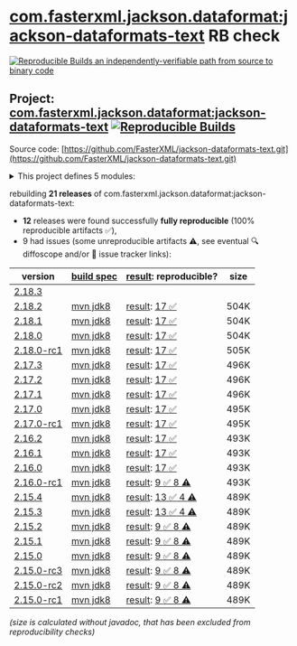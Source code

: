 [com.fasterxml.jackson.dataformat:jackson-dataformats-text](https://central.sonatype.com/artifact/com.fasterxml.jackson.dataformat/jackson-dataformats-text/versions) RB check
=======

[![Reproducible Builds](https://reproducible-builds.org/images/logos/rb.svg) an independently-verifiable path from source to binary code](https://reproducible-builds.org/)

## Project: [com.fasterxml.jackson.dataformat:jackson-dataformats-text](https://central.sonatype.com/artifact/com.fasterxml.jackson.dataformat/jackson-dataformats-text/versions) [![Reproducible Builds](https://img.shields.io/endpoint?url=https://raw.githubusercontent.com/jvm-repo-rebuild/reproducible-central/master/content/com/fasterxml/jackson/dataformat/jackson-dataformats-text/badge.json)](https://github.com/jvm-repo-rebuild/reproducible-central/blob/master/content/com/fasterxml/jackson/dataformat/jackson-dataformats-text/README.md)

Source code: [https://github.com/FasterXML/jackson-dataformats-text.git](https://github.com/FasterXML/jackson-dataformats-text.git)

<details><summary>This project defines 5 modules:</summary>

* [com.fasterxml.jackson.dataformat:jackson-dataformat-csv](https://central.sonatype.com/artifact/com.fasterxml.jackson.dataformat/jackson-dataformat-csv/overview)
* [com.fasterxml.jackson.dataformat:jackson-dataformat-properties](https://central.sonatype.com/artifact/com.fasterxml.jackson.dataformat/jackson-dataformat-properties/overview)
* [com.fasterxml.jackson.dataformat:jackson-dataformat-toml](https://central.sonatype.com/artifact/com.fasterxml.jackson.dataformat/jackson-dataformat-toml/overview)
* [com.fasterxml.jackson.dataformat:jackson-dataformat-yaml](https://central.sonatype.com/artifact/com.fasterxml.jackson.dataformat/jackson-dataformat-yaml/overview)
* [com.fasterxml.jackson.dataformat:jackson-dataformats-text](https://central.sonatype.com/artifact/com.fasterxml.jackson.dataformat/jackson-dataformats-text/overview)
</details>

rebuilding **21 releases** of com.fasterxml.jackson.dataformat:jackson-dataformats-text:
- **12** releases were found successfully **fully reproducible** (100% reproducible artifacts :white_check_mark:),
- 9 had issues (some unreproducible artifacts :warning:, see eventual :mag: diffoscope and/or :memo: issue tracker links):

| version | [build spec](/BUILDSPEC.md) | [result](https://reproducible-builds.org/docs/jvm/): reproducible? | size |
| -- | --------- | ------ | -- |
| [2.18.3](https://central.sonatype.com/artifact/com.fasterxml.jackson.dataformat/jackson-dataformats-text/2.18.3/pom) | | | |
| [2.18.2](https://central.sonatype.com/artifact/com.fasterxml.jackson.dataformat/jackson-dataformats-text/2.18.2/pom) | [mvn jdk8](jackson-dataformats-text-2.18.2.buildspec) | [result](jackson-dataformats-text-2.18.2.buildinfo): [17 :white_check_mark: ](jackson-dataformats-text-2.18.2.buildcompare) | 504K |
| [2.18.1](https://central.sonatype.com/artifact/com.fasterxml.jackson.dataformat/jackson-dataformats-text/2.18.1/pom) | [mvn jdk8](jackson-dataformats-text-2.18.1.buildspec) | [result](jackson-dataformats-text-2.18.1.buildinfo): [17 :white_check_mark: ](jackson-dataformats-text-2.18.1.buildcompare) | 504K |
| [2.18.0](https://central.sonatype.com/artifact/com.fasterxml.jackson.dataformat/jackson-dataformats-text/2.18.0/pom) | [mvn jdk8](jackson-dataformats-text-2.18.0.buildspec) | [result](jackson-dataformats-text-2.18.0.buildinfo): [17 :white_check_mark: ](jackson-dataformats-text-2.18.0.buildcompare) | 504K |
| [2.18.0-rc1](https://central.sonatype.com/artifact/com.fasterxml.jackson.dataformat/jackson-dataformats-text/2.18.0-rc1/pom) | [mvn jdk8](jackson-dataformats-text-2.18.0-rc1.buildspec) | [result](jackson-dataformats-text-2.18.0-rc1.buildinfo): [17 :white_check_mark: ](jackson-dataformats-text-2.18.0-rc1.buildcompare) | 505K |
| [2.17.3](https://central.sonatype.com/artifact/com.fasterxml.jackson.dataformat/jackson-dataformats-text/2.17.3/pom) | [mvn jdk8](jackson-dataformats-text-2.17.3.buildspec) | [result](jackson-dataformats-text-2.17.3.buildinfo): [17 :white_check_mark: ](jackson-dataformats-text-2.17.3.buildcompare) | 496K |
| [2.17.2](https://central.sonatype.com/artifact/com.fasterxml.jackson.dataformat/jackson-dataformats-text/2.17.2/pom) | [mvn jdk8](jackson-dataformats-text-2.17.2.buildspec) | [result](jackson-dataformats-text-2.17.2.buildinfo): [17 :white_check_mark: ](jackson-dataformats-text-2.17.2.buildcompare) | 496K |
| [2.17.1](https://central.sonatype.com/artifact/com.fasterxml.jackson.dataformat/jackson-dataformats-text/2.17.1/pom) | [mvn jdk8](jackson-dataformats-text-2.17.1.buildspec) | [result](jackson-dataformats-text-2.17.1.buildinfo): [17 :white_check_mark: ](jackson-dataformats-text-2.17.1.buildcompare) | 496K |
| [2.17.0](https://central.sonatype.com/artifact/com.fasterxml.jackson.dataformat/jackson-dataformats-text/2.17.0/pom) | [mvn jdk8](jackson-dataformats-text-2.17.0.buildspec) | [result](jackson-dataformats-text-2.17.0.buildinfo): [17 :white_check_mark: ](jackson-dataformats-text-2.17.0.buildcompare) | 495K |
| [2.17.0-rc1](https://central.sonatype.com/artifact/com.fasterxml.jackson.dataformat/jackson-dataformats-text/2.17.0-rc1/pom) | [mvn jdk8](jackson-dataformats-text-2.17.0-rc1.buildspec) | [result](jackson-dataformats-text-2.17.0-rc1.buildinfo): [17 :white_check_mark: ](jackson-dataformats-text-2.17.0-rc1.buildcompare) | 495K |
| [2.16.2](https://central.sonatype.com/artifact/com.fasterxml.jackson.dataformat/jackson-dataformats-text/2.16.2/pom) | [mvn jdk8](jackson-dataformats-text-2.16.2.buildspec) | [result](jackson-dataformats-text-2.16.2.buildinfo): [17 :white_check_mark: ](jackson-dataformats-text-2.16.2.buildcompare) | 493K |
| [2.16.1](https://central.sonatype.com/artifact/com.fasterxml.jackson.dataformat/jackson-dataformats-text/2.16.1/pom) | [mvn jdk8](jackson-dataformats-text-2.16.1.buildspec) | [result](jackson-dataformats-text-2.16.1.buildinfo): [17 :white_check_mark: ](jackson-dataformats-text-2.16.1.buildcompare) | 493K |
| [2.16.0](https://central.sonatype.com/artifact/com.fasterxml.jackson.dataformat/jackson-dataformats-text/2.16.0/pom) | [mvn jdk8](jackson-dataformats-text-2.16.0.buildspec) | [result](jackson-dataformats-text-2.16.0.buildinfo): [17 :white_check_mark: ](jackson-dataformats-text-2.16.0.buildcompare) | 493K |
| [2.16.0-rc1](https://central.sonatype.com/artifact/com.fasterxml.jackson.dataformat/jackson-dataformats-text/2.16.0-rc1/pom) | [mvn jdk8](jackson-dataformats-text-2.16.0-rc1.buildspec) | [result](jackson-dataformats-text-2.16.0-rc1.buildinfo): [9 :white_check_mark:  8 :warning:](jackson-dataformats-text-2.16.0-rc1.buildcompare) | 493K |
| [2.15.4](https://central.sonatype.com/artifact/com.fasterxml.jackson.dataformat/jackson-dataformats-text/2.15.4/pom) | [mvn jdk8](jackson-dataformats-text-2.15.4.buildspec) | [result](jackson-dataformats-text-2.15.4.buildinfo): [13 :white_check_mark:  4 :warning:](jackson-dataformats-text-2.15.4.buildcompare) | 489K |
| [2.15.3](https://central.sonatype.com/artifact/com.fasterxml.jackson.dataformat/jackson-dataformats-text/2.15.3/pom) | [mvn jdk8](jackson-dataformats-text-2.15.3.buildspec) | [result](jackson-dataformats-text-2.15.3.buildinfo): [13 :white_check_mark:  4 :warning:](jackson-dataformats-text-2.15.3.buildcompare) | 489K |
| [2.15.2](https://central.sonatype.com/artifact/com.fasterxml.jackson.dataformat/jackson-dataformats-text/2.15.2/pom) | [mvn jdk8](jackson-dataformats-text-2.15.2.buildspec) | [result](jackson-dataformats-text-2.15.2.buildinfo): [9 :white_check_mark:  8 :warning:](jackson-dataformats-text-2.15.2.buildcompare) | 489K |
| [2.15.1](https://central.sonatype.com/artifact/com.fasterxml.jackson.dataformat/jackson-dataformats-text/2.15.1/pom) | [mvn jdk8](jackson-dataformats-text-2.15.1.buildspec) | [result](jackson-dataformats-text-2.15.1.buildinfo): [9 :white_check_mark:  8 :warning:](jackson-dataformats-text-2.15.1.buildcompare) | 489K |
| [2.15.0](https://central.sonatype.com/artifact/com.fasterxml.jackson.dataformat/jackson-dataformats-text/2.15.0/pom) | [mvn jdk8](jackson-dataformats-text-2.15.0.buildspec) | [result](jackson-dataformats-text-2.15.0.buildinfo): [9 :white_check_mark:  8 :warning:](jackson-dataformats-text-2.15.0.buildcompare) | 489K |
| [2.15.0-rc3](https://central.sonatype.com/artifact/com.fasterxml.jackson.dataformat/jackson-dataformats-text/2.15.0-rc3/pom) | [mvn jdk8](jackson-dataformats-text-2.15.0-rc3.buildspec) | [result](jackson-dataformats-text-2.15.0-rc3.buildinfo): [9 :white_check_mark:  8 :warning:](jackson-dataformats-text-2.15.0-rc3.buildcompare) | 489K |
| [2.15.0-rc2](https://central.sonatype.com/artifact/com.fasterxml.jackson.dataformat/jackson-dataformats-text/2.15.0-rc2/pom) | [mvn jdk8](jackson-dataformats-text-2.15.0-rc2.buildspec) | [result](jackson-dataformats-text-2.15.0-rc2.buildinfo): [9 :white_check_mark:  8 :warning:](jackson-dataformats-text-2.15.0-rc2.buildcompare) | 489K |
| [2.15.0-rc1](https://central.sonatype.com/artifact/com.fasterxml.jackson.dataformat/jackson-dataformats-text/2.15.0-rc1/pom) | [mvn jdk8](jackson-dataformats-text-2.15.0-rc1.buildspec) | [result](jackson-dataformats-text-2.15.0-rc1.buildinfo): [9 :white_check_mark:  8 :warning:](jackson-dataformats-text-2.15.0-rc1.buildcompare) | 489K |

<i>(size is calculated without javadoc, that has been excluded from reproducibility checks)</i>
